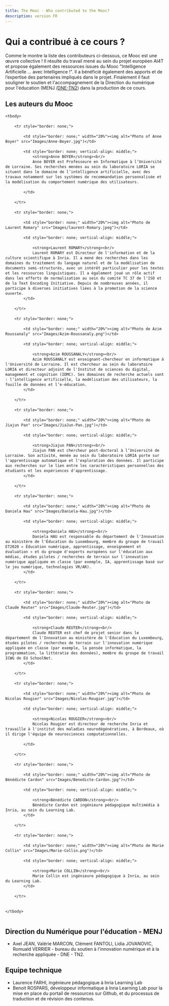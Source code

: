 ```yaml
---
title: The Mooc - Who contributed to the Mooc?
description: version FR
---
```

# Qui a contribué à ce cours ?
Comme le montre la liste des contributeurs ci-dessous, ce Mooc est une œuvre collective ! Il résulte du travail mené au sein du projet européen AI4T et propose également des ressources issues du Mooc "Intelligence Artificielle ... avec Intelligence !".
Il a bénéficié également des apports et de l’expertise des partenaires impliqués dans le projet.
Finalement il faut souligner le soutien et l'accompagnement de la Direction du numérique pour l'éducation (MENJ /<a href="https://edunumrech.hypotheses.org/author/dnetn2">DNE-TN2</a>) dans la production de ce cours.

## Les auteurs du Mooc



<table style="border: none;">

    <tbody>

        <tr style="border: none;">

            <td style="border: none;" width="20%"><img alt="Photo of Anne Boyer" src="Images/Anne-Boyer.jpg")</td>

            <td style="border: none; vertical-align: middle;">
                <strong>Anne BOYER</strong><br/>
                Anne BOYER est Professeure en Informatique à l’Université de Lorraine. Ses recherches menées au sein du laboratoire LORIA se situent dans le domaine de l’intelligence artificielle, avec des travaux notamment sur les systèmes de recommandation personnalisée et la modélisation du comportement numérique des utilisateurs.

            </td>

        </tr>

        <tr style="border: none;">

            <td style="border: none;" width="20%"><img alt="Photo de Laurent Romary" src="Images/laurent-Romary.jpeg")</td>

            <td style="border: none; vertical-align: middle;">

                <strong>Laurent ROMARY</strong><br/>
                Laurent ROMARY est Directeur de l'information et de la culture scientifique à Inria. Il a mené des recherches dans les domaines du traitement du langage naturel et de la modélisation de documents semi-structurés, avec un intérêt particulier pour les textes et les ressources linguistiques. Il a également joué un rôle actif dans les efforts de normalisation au sein du comité TC 37 de l'ISO et de la Text Encoding Initiative. Depuis de nombreuses années, il participe à diverses initiatives liées à la promotion de la science ouverte.
            </td>

        </tr>

        <tr style="border: none;">

            <td style="border: none;" width="20%"><img alt="Photo de Azim Roussanaly" src="Images/Azim-Roussanaly.png")</td>

            <td style="border: none; vertical-align: middle;">

                <strong>Azim ROUSSANALY</strong><br/>
                Azim ROUSSANALY est enseignant-chercheur en informatique à l'Université de Lorraine. Il est chercheur au sein du laboratoire LORIA et directeur adjoint de l'Institut de sciences du digital, management et cognition (IDMC). Ses domaines de recherche actuels sont : l’intelligence artificielle, la modélisation des utilisateurs, la fouille de données et l’e-éducation.
            </td>

        </tr>

        <tr style="border: none;">

            <td style="border: none;" width="20%"><img alt="Photo de Jiajun Pan" src="Images/JiaJun-Pan.jpg")</td>

            <td style="border: none; vertical-align: middle;">

                <strong>Jiajun PAN</strong><br/>
                Jiajun PAN est chercheur post-doctoral à l’Université de Lorraine. Son activité, menée au sein du laboratoire LORIA porte sur l'apprentissage automatique et l'exploration des données. Il participe aux recherches sur le lien entre les caractéristiques personnelles des étudiants et les expériences d'apprentissage.
            </td>

        </tr>

        <tr style="border: none;">

            <td style="border: none;" width="20%"><img alt="Photo de Daniela Hau" src="Images/Daniela-Hau.jpg")</td>

            <td style="border: none; vertical-align: middle;">

                <strong>Daniela HAU</strong><br/>
                Daniela HAU est responsable du département de l'Innovation au ministère de l'Éducation du Luxembourg, membre du groupe de travail ET2020 « Éducation numérique, apprentissage, enseignement et évaluation » et du groupe d'experts européens sur l'éducation aux médias, études pilotes / recherches de terrain sur l'innovation numérique appliquée en classe (par exemple, IA, apprentissage basé sur le jeu numérique, technologies VR/AR).
            </td>

        </tr>

        <tr style="border: none;">

            <td style="border: none;" width="20%"><img alt="Photo de Claude Reuter" src="Images/Claude-Reuter.jpg")</td>

            <td style="border: none; vertical-align: middle;">

                <strong>Claude REUTER</strong><br/>
                Claude REUTER est chef de projet senior dans le département de l'Innovation au ministère de l'Éducation du Luxembourg, études pilotes / recherches de terrain sur l'innovation numérique appliquée en classe (par exemple, la pensée informatique, la programmation, la littératie des données), membre du groupe de travail ICWG de EU SchoolNet.
            </td>

        </tr>
        
        <tr style="border: none;">

            <td style="border: none;" width="20%"><img alt="Photo de Nicolas Rougier" src="Images/Nicolas-Rougier.jpg")</td>

            <td style="border: none; vertical-align: middle;">

                <strong>Nicolas ROUGIER</strong><br/>
                Nicolas Rougier est directeur de recherche Inria et travaille à l'institut des maladies neurodégénératives, à Bordeaux, où il dirige l'équipe de neurosciences computationnelles.

            </td>

        </tr>

        <tr style="border: none;">

            <td style="border: none;" width="20%"><img alt="Photo de Bénédicte Cardon" src="Images/Benedicte-Cardon.jpg")</td>

            <td style="border: none; vertical-align: middle;">

                <strong>Bénédicte CARDON</strong><br/>
                Bénédicte Cardon est ingénieure pédagogique multimédia à Inria, au sein du Learning Lab.
            </td>

        </tr>

        <tr style="border: none;">

            <td style="border: none;" width="20%"><img alt="Photo de Marie Collin" src="Images/Marie-Collin.png")</td>

            <td style="border: none; vertical-align: middle;">

                <strong>Marie COLLIN</strong><br/>
                Marie Collin est ingénieure pédagogique à Inria, au sein du Learning Lab.
            </td>

        </tr>


    </tbody>

</table>

## Direction du Numérique pour l'éducation - MENJ

* Axel JEAN, Valérie MARCON, Clément FANTOLI, Lidia JOVANOVIC, Romuald VERRIER - bureau du soutien à l'innovation numérique et à la recherche appliquée - DNE - TN2.

## Equipe technique

* Laurence FARHI, ingénieure pédagogique à Inria Learning Lab
* Benoit ROSPARS, développeur informatique à Inria Learning Lab
pour la mise en place du portail de ressources sur Github, et du processus de traduction et de révision des contenus.
